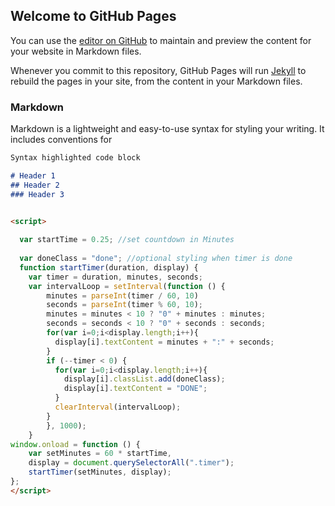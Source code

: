 ## Welcome to GitHub Pages

You can use the [editor on GitHub](https://github.com/bdvenom/bubbafreedom/edit/master/index.md) to maintain and preview the content for your website in Markdown files.

Whenever you commit to this repository, GitHub Pages will run [Jekyll](https://jekyllrb.com/) to rebuild the pages in your site, from the content in your Markdown files.

### Markdown

Markdown is a lightweight and easy-to-use syntax for styling your writing. It includes conventions for

```markdown
Syntax highlighted code block

# Header 1
## Header 2
### Header 3


<script>
  
  var startTime = 0.25; //set countdown in Minutes
  
  var doneClass = "done"; //optional styling when timer is done
  function startTimer(duration, display) {
    var timer = duration, minutes, seconds;
    var intervalLoop = setInterval(function () {
        minutes = parseInt(timer / 60, 10)
        seconds = parseInt(timer % 60, 10);
        minutes = minutes < 10 ? "0" + minutes : minutes;
        seconds = seconds < 10 ? "0" + seconds : seconds;
		for(var i=0;i<display.length;i++){
          display[i].textContent = minutes + ":" + seconds;
        }
        if (--timer < 0) {
          for(var i=0;i<display.length;i++){
            display[i].classList.add(doneClass);
            display[i].textContent = "DONE";
          }
          clearInterval(intervalLoop);
        }
    	}, 1000);
	}
window.onload = function () {
    var setMinutes = 60 * startTime,
    display = document.querySelectorAll(".timer");
    startTimer(setMinutes, display);
};
</script>
